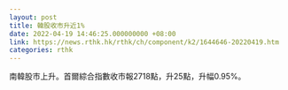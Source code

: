 ```yaml
---
layout: post
title: 韓股收市升近1%
date: 2022-04-19 14:46:25.000000000 +08:00
link: https://news.rthk.hk/rthk/ch/component/k2/1644646-20220419.htm
categories: rthk
---
```


南韓股市上升。首爾綜合指數收市報2718點，升25點，升幅0.95%。
